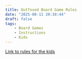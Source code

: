 ```yaml
---
title: Outfoxed Board Game Rules
date: "2025-08-11 20:38:44"
draft: false
tags:
    - Board Games
    - Instructions
    - Kids
---
```


[Link to rules for the kids](https://fgbradleys.com/wp-content/uploads/rules/Outfoxed%20-%20rules.pdf)
